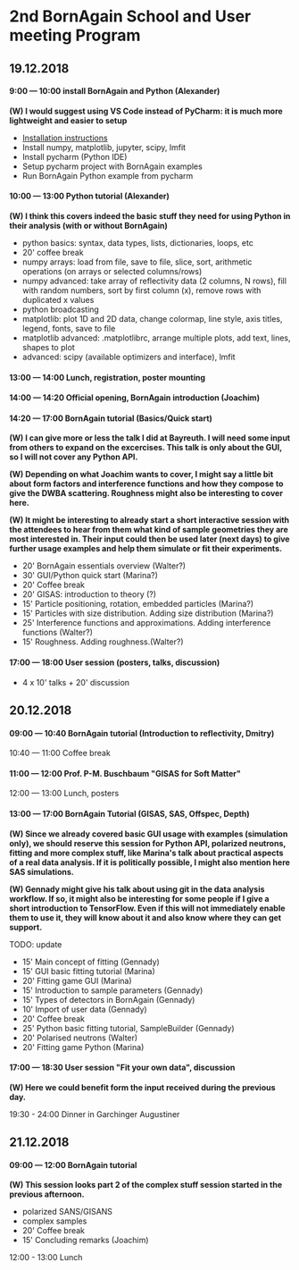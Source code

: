 # 2nd BornAgain School and User meeting Program

## 19.12.2018
#### 9:00 — 10:00 install BornAgain and Python (Alexander)

**(W) I would suggest using VS Code instead of PyCharm: it is much more lightweight and easier to setup**

- [Installation instructions](https://www.bornagainproject.org/documentation/getting-started/installation/)
- Install numpy, matplotlib, jupyter, scipy, lmfit
- Install pycharm (Python IDE)
- Setup pycharm project with BornAgain examples
- Run BornAgain Python example from pycharm

#### 10:00 — 13:00 Python tutorial (Alexander)

**(W) I think this covers indeed the basic stuff they need for using Python in their analysis (with or without BornAgain)**

- python basics:  syntax, data types, lists, dictionaries, loops, etc
- 20' coffee break
- numpy arrays: load from file, save to file, slice, sort, arithmetic operations (on arrays or selected columns/rows)
- numpy advanced: take array of reflectivity data (2 columns, N rows), fill with random numbers, sort by first column (x), remove rows with duplicated x values
- python broadcasting
- matplotlib: plot 1D and 2D data, change colormap, line style, axis titles, legend, fonts, save to file
- matplotlib advanced: .matplotlibrc, arrange multiple plots, add text, lines, shapes to plot
- advanced: scipy (available optimizers and interface), lmfit

#### 13:00 — 14:00 Lunch, registration, poster mounting

#### 14:00 — 14:20 Official opening, BornAgain introduction (Joachim)

#### 14:20 — 17:00 BornAgain tutorial (Basics/Quick start)

**(W) I can give more or less the talk I did at Bayreuth. I will need some input from others to expand on the excercises.
This talk is only about the GUI, so I will not cover any Python API.**

**(W) Depending on what Joachim wants to cover, I might say a little bit about form factors and interference functions and how they compose to give the DWBA scattering. Roughness might also be interesting to cover here.**

**(W) It might be interesting to already start a short interactive session with the attendees to hear from them what kind of sample geometries they are most interested in. Their input could then be used later (next days) to give further usage examples and help them simulate or fit their experiments.**

- 20' BornAgain essentials overview (Walter?)
- 30' GUI/Python quick start (Marina?)
- 20' Coffee break
- 20' GISAS: introduction to theory (?)
- 15' Particle positioning, rotation, embedded particles (Marina?)
- 15' Particles with size distribution. Adding size distribution (Marina?)
- 25' Interference functions and approximations. Adding interference functions (Walter?)
- 15' Roughness. Adding roughness.(Walter?)

#### 17:00 — 18:00 User session (posters, talks, discussion)

- 4 x 10' talks + 20' discussion 

## 20.12.2018
#### 09:00 — 10:40 BornAgain tutorial (Introduction to reflectivity, Dmitry)

10:40 — 11:00 Coffee break

#### 11:00 — 12:00 Prof. P-M. Buschbaum "GISAS for Soft Matter"

12:00 — 13:00 Lunch, posters

#### 13:00 — 17:00 BornAgain Tutorial (GISAS, SAS, Offspec, Depth)
**(W) Since we already covered basic GUI usage with examples (simulation only), we should reserve this session for Python API, polarized neutrons, fitting and more complex stuff, like Marina's talk about practical aspects of a real data analysis. If it is politically possible, I might also mention here SAS simulations.**

**(W) Gennady might give his talk about using git in the data analysis workflow. If so, it might also be interesting for some people if I give a short introduction to TensorFlow. Even if this will not immediately enable them to use it, they will know about it and also know where they can get support.**

TODO: update
- 15' Main concept of fitting (Gennady)
- 15' GUI basic fitting tutorial (Marina)
- 20' Fitting game GUI (Marina)
- 15' Introduction to sample parameters (Gennady)
- 15' Types of detectors in BornAgain (Gennady)
- 10' Import of user data (Gennady)
- 20' Coffee break
- 25' Python basic fitting tutorial, SampleBuilder (Gennady)
- 20' Polarised neutrons (Walter)
- 20' Fitting game Python (Marina)


#### 17:00 — 18:30 User session "Fit your own data", discussion

**(W) Here we could benefit form the input received during the previous day.**

19:30 - 24:00 Dinner in Garchinger Augustiner

## 21.12.2018
#### 09:00 — 12:00 BornAgain tutorial 

**(W) This session looks part 2 of the complex stuff session started in the previous afternoon.**

- polarized SANS/GISANS
- complex samples
- 20' Coffee break
- 15' Concluding remarks (Joachim)

12:00 - 13:00 Lunch



